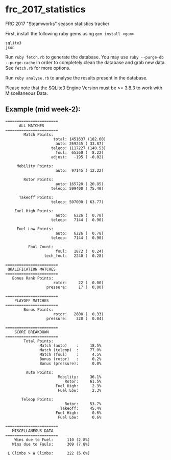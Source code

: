 # frc_2017_statistics
FRC 2017 "Steamworks" season statistics tracker

First, install the following ruby gems using `gem install <gem>`

```
sqlite3
json
```

Run `ruby fetch.rb` to generate the database. 
You may use `ruby --purge-db --purge-cache` in order to completely clean the database and grab new data. See `fetch.rb` for more options.

Run `ruby analyse.rb` to analyse the results present in the database.

Please note that the SQLite3 Engine Version must be >= 3.8.3 to work with Miscellaneous Data.

## Example (mid week-2):
```
=======================
      ALL MATCHES      
=======================
        Match Points:
                     total: 1451637 (182.60)
                      auto: 269245 ( 33.87)
                    teleop: 1117227 (140.53)
                      foul:  65360 (  8.22)
                    adjust:   -195 ( -0.02)

     Mobility Points:
                      auto:  97145 ( 12.22)

        Rotor Points:
                      auto: 165720 ( 20.85)
                    teleop: 599400 ( 75.40)

      Takeoff Points:
                    teleop: 507000 ( 63.77)

    Fuel High Points:
                      auto:   6226 (  0.78)
                    teleop:   7144 (  0.90)

     Fuel Low Points:
                      auto:   6226 (  0.78)
                    teleop:   7144 (  0.90)

          Foul Count:
                      foul:   1872 (  0.24)
                 tech_foul:   2240 (  0.28)

=======================
 QUALIFICATION MATCHES 
=======================
   Bonus Rank Points:
                     rotor:     22 (  0.00)
                  pressure:     17 (  0.00)

=======================
    PLAYOFF MATCHES    
=======================
        Bonus Points:
                     rotor:   2600 (  0.33)
                  pressure:    320 (  0.04)

=======================
    SCORE BREAKDOWN    
=======================
        Total Points:
               Match (auto)    :     18.5%
               Match (teleop)  :     77.0%
               Match (foul)    :      4.5%
               Bonus (rotor)   :      0.2%
               Bonus (pressure):      0.0%

         Auto Points:
                       Mobility:     36.1%
                          Rotor:     61.5%
                      Fuel High:      2.3%
                       Fuel Low:      2.3%

       Teleop Points:
                          Rotor:     53.7%
                        Takeoff:     45.4%
                      Fuel High:      0.6%
                       Fuel Low:      0.6%

=======================
   MISCELLANEOUS DATA  
=======================
    Wins due to Fuel:      110 (2.8%)
   Wins due to Fouls:      309 (7.8%)

 L Climbs > W Climbs:      222 (5.6%)
```